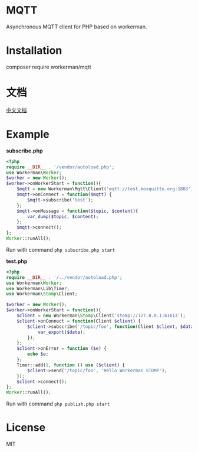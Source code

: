 # MQTT
Asynchronous MQTT client for PHP based on workerman.

# Installation
composer require workerman/mqtt

# 文档
[中文文档](http://doc.workerman.net/components/workemran-mqtt.html)

# Example
**subscribe.php**
```php
<?php
require __DIR__ . '/vendor/autoload.php';
use Workerman\Worker;
$worker = new Worker();
$worker->onWorkerStart = function(){
    $mqtt = new Workerman\Mqtt\Client('mqtt://test.mosquitto.org:1883');
    $mqtt->onConnect = function($mqtt) {
        $mqtt->subscribe('test');
    };
    $mqtt->onMessage = function($topic, $content){
        var_dump($topic, $content);
    };
    $mqtt->connect();
};
Worker::runAll();
```
Run with command ```php subscribe.php start```

**test.php**
```php
<?php
require __DIR__ . '/../vendor/autoload.php';
use Workerman\Worker;
use Workerman\Lib\Timer;
use Workerman\Stomp\Client;

$worker = new Worker();
$worker->onWorkerStart = function(){
    $client = new Workerman\Stomp\Client('stomp://127.0.0.1:61613');
    $client->onConnect = function(Client $client) {
        $client->subscribe('/topic/foo', function(Client $client, $data) {
            var_export($data);
        });
    };
    $client->onError = function ($e) {
        echo $e;
    };
    Timer::add(1, function () use ($client) {
        $client->send('/topic/foo', 'Hello Workerman STOMP');
    });
    $client->connect();
};
Worker::runAll();
```

Run with command ```php publish.php start```


# License

MIT






